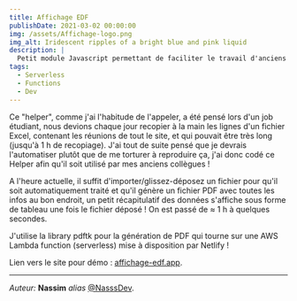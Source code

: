```yaml
---
title: Affichage EDF
publishDate: 2021-03-02 00:00:00
img: /assets/Affichage-logo.png
img_alt: Iridescent ripples of a bright blue and pink liquid
description: |
  Petit module Javascript permettant de faciliter le travail d'anciens collègues !
tags:
  - Serverless
  - Functions
  - Dev
---
```


Ce "helper", comme j'ai l'habitude de l'appeler, a été pensé lors d'un job étudiant, nous devions chaque jour recopier à la main les lignes d'un fichier Excel, contenant les réunions de tout le site, et qui pouvait être très long (jusqu'à 1 h de recopiage). J'ai tout de suite pensé que je devrais l'automatiser plutôt que de me torturer à reproduire ça, j'ai donc codé ce Helper afin qu'il soit utilisé par mes anciens collègues !

A l'heure actuelle, il suffit d'importer/glissez-déposez un fichier pour qu'il soit automatiquement traité et qu'il génère un fichier PDF avec toutes les infos au bon endroit, un petit récapitulatif des données s'affiche sous forme de tableau une fois le fichier déposé ! On est passé de ≈ 1 h à quelques secondes.

J'utilise la library pdftk pour la génération de PDF qui tourne sur une AWS Lambda function (serverless) mise à disposition par Netlify !

Lien vers le site pour démo : [affichage-edf.app](https://affichage-edf.netlify.app/).

---

_Auteur:_ **Nassim** _alias_ [@NasssDev](https://github.com/NasssDev).